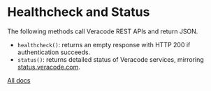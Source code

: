 # Healthcheck and Status

The following methods call Veracode REST APIs and return JSON.

- `healthcheck()`: returns an empty response with HTTP 200 if authentication succeeds.
- `status()`: returns detailed status of Veracode services, mirroring [status.veracode.com](https://status.veracode.com).

[All docs](docs.md)
